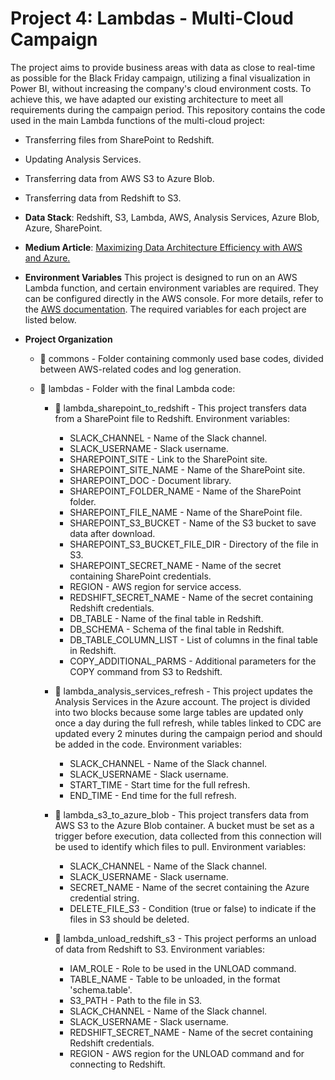 # Project 4: Lambdas - Multi-Cloud Campaign

The project aims to provide business areas with data as close to real-time as possible for the Black Friday campaign, utilizing a final visualization in Power BI, without increasing the company's cloud environment costs. To achieve this, we have adapted our existing architecture to meet all requirements during the campaign period. This repository contains the code used in the main Lambda functions of the multi-cloud project:
- Transferring files from SharePoint to Redshift.
- Updating Analysis Services.
- Transferring data from AWS S3 to Azure Blob.
- Transferring data from Redshift to S3.

- **Data Stack**: Redshift, S3, Lambda, AWS, Analysis Services, Azure Blob, Azure, SharePoint.

- **Medium Article**: [Maximizing Data Architecture Efficiency with AWS and Azure.](https://medium.com/@alice_thomaz/146395ca42b3)

- **Environment Variables**
This project is designed to run on an AWS Lambda function, and certain environment variables are required. They can be configured directly in the AWS console. For more details, refer to the [AWS documentation](https://docs.aws.amazon.com/lambda/latest/dg/configuration-envvars.html).
The required variables for each project are listed below.

- **Project Organization**
  - :file_folder: commons - Folder containing commonly used base codes, divided between AWS-related codes and log generation.
  - :file_folder: lambdas - Folder with the final Lambda code:

    - :file_folder: lambda_sharepoint_to_redshift - This project transfers data from a SharePoint file to Redshift.
    Environment variables:
      - SLACK_CHANNEL - Name of the Slack channel.
      - SLACK_USERNAME - Slack username.
      - SHAREPOINT_SITE - Link to the SharePoint site.
      - SHAREPOINT_SITE_NAME - Name of the SharePoint site.
      - SHAREPOINT_DOC - Document library.
      - SHAREPOINT_FOLDER_NAME - Name of the SharePoint folder.
      - SHAREPOINT_FILE_NAME - Name of the SharePoint file.
      - SHAREPOINT_S3_BUCKET - Name of the S3 bucket to save data after download.
      - SHAREPOINT_S3_BUCKET_FILE_DIR - Directory of the file in S3.
      - SHAREPOINT_SECRET_NAME - Name of the secret containing SharePoint credentials.
      - REGION - AWS region for service access.
      - REDSHIFT_SECRET_NAME - Name of the secret containing Redshift credentials.
      - DB_TABLE - Name of the final table in Redshift.
      - DB_SCHEMA - Schema of the final table in Redshift.
      - DB_TABLE_COLUMN_LIST - List of columns in the final table in Redshift.
      - COPY_ADDITIONAL_PARMS - Additional parameters for the COPY command from S3 to Redshift.

    - :page_facing_up: lambda_analysis_services_refresh - This project updates the Analysis Services in the Azure account. The project is divided into two blocks because some large tables are updated only once a day during the full refresh, while tables linked to CDC are updated every 2 minutes during the campaign period and should be added in the code.
    Environment variables:
      - SLACK_CHANNEL - Name of the Slack channel.
      - SLACK_USERNAME - Slack username.
      - START_TIME - Start time for the full refresh.
      - END_TIME - End time for the full refresh.

    - :page_facing_up: lambda_s3_to_azure_blob - This project transfers data from AWS S3 to the Azure Blob container. A bucket must be set as a trigger before execution, data collected from this connection will be used to identify which files to pull.
    Environment variables:
      - SLACK_CHANNEL - Name of the Slack channel.
      - SLACK_USERNAME - Slack username.
      - SECRET_NAME - Name of the secret containing the Azure credential string.
      - DELETE_FILE_S3 - Condition (true or false) to indicate if the files in S3 should be deleted.

    - :page_facing_up: lambda_unload_redshift_s3 - This project performs an unload of data from Redshift to S3.
    Environment variables:
      - IAM_ROLE - Role to be used in the UNLOAD command.
      - TABLE_NAME - Table to be unloaded, in the format 'schema.table'.
      - S3_PATH - Path to the file in S3.
      - SLACK_CHANNEL - Name of the Slack channel.
      - SLACK_USERNAME - Slack username.
      - REDSHIFT_SECRET_NAME - Name of the secret containing Redshift credentials.
      - REGION - AWS region for the UNLOAD command and for connecting to Redshift.